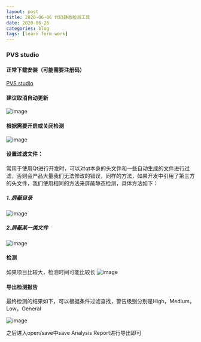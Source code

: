 ```yaml
---
layout: post
title: 2020-06-06 代码静态检测工具
date: 2020-06-26
categories: blog
tags: [learn form work]
---
```

### PVS studio
####  正常下载安装（可能需要注册码）
[PVS studio](https://www.viva64.com/en/pvs-studio/)
#### 建议取消自动更新
![image](9C86D2B7688F49729B758FEE2C06BD3B)
#### 根据需要开启或关闭检测
![image](9CABC31567E442A8A1EC7A5C5FB4B7BF)
#### 设置过滤文件：

常用于使用Qt进行开发时，可以对qt本身的头文件和一些自动生成的文件进行过滤，否则会产品大量我们无法修改的错误，同样的方法，如果开发中引用了第三方的头文件，我们使用相同的方法来屏蔽静态检测，具体方法如下：
##### 1. 屏蔽目录
![image](55E416A2176849E89F07108D8CF6CF03)
##### 2.屏蔽某一类文件
![image](B932BDFCF368425EBD55A56C235D9DA9)

#### 检测
如果项目比较大，检测时间可能比较长
![image](86BA1D20032A46B7A7DB8D5ACDCB47DE)

#### 导出检测报告
最终检测的结果如下，可以根据条件过滤查找，警告级别分别是High，Medium，Low，General

![image](258AD1E1199E46FFA30AD20632478827)

之后进入open/save中save Analysis Report进行导出即可
